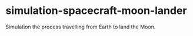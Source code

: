 # simulation-spacecraft-moon-lander
Simulation the process travelling from Earth to land the Moon. 
